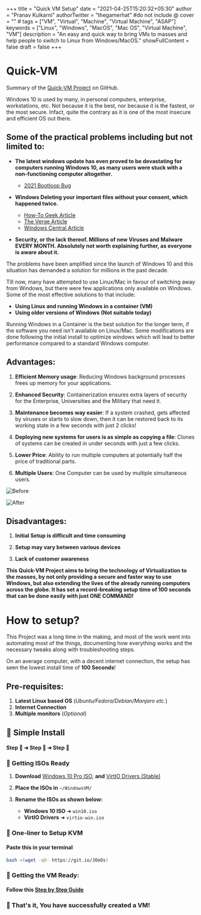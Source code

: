 +++
title = "Quick VM Setup"
date = "2021-04-25T15:20:32+05:30"
author = "Pranav Kulkarni"
authorTwitter = "thegamerhat" #do not include @
cover = "" #
tags = ["VM", "Virtual", "Machine", "Virtual Machine", "ASAP"]
keywords = ["Linux", "Windows", "MacOS", "Mac OS", "Virtual Machine", "VM"]
description = "An easy and quick way to bring VMs to masses and help people to switch to Linux from Windows/MacOS."
showFullContent = false
draft = false
+++


# Quick-VM

Summary of the [Quick-VM Project](https://github.com/thegamerhat/quick-vm) on GitHub.

Windows 10 is used by many, in personal computers, enterprise, workstations, etc. Not because it is the best, nor because it is the fastest, or the most secure. Infact, quite the contrary as it is one of the most insecure and efficient OS out there.

## **Some of the practical problems including but not limited to:**

- **The latest windows update has even proved to be devastating for computers running Windows 10, as many users were stuck with a non-functioning computer altogether.**
    - [2021 Bootloop Bug](https://www.windowslatest.com/2021/04/21/april-2021-patch-is-now-causing-trouble-for-more-windows-10-users/)

- **Windows Deleting your important files without your consent, which happened twice.**
    - [How-To Geek Article](https://www.howtogeek.com/658194/windows-10s-new-update-is-deleting-peoples-files-again)
    - [The Verge Article](https://www.theverge.com/2018/10/6/17944966/microsoft-windows-10-october-2018-update-documents-deleted-issues-windows-update-paused)
    - [Windows Central Article](https://www.windowscentral.com/windows-10-october-2018-update-seems-be-deleting-users-data)

- **Security, or the lack thereof. **Millions of new Viruses and Malware EVERY MONTH**. Absolutely not worth explaining further, as everyone is aware about it.**

The problems have been amplified since the launch of Windows 10 and this situation has demanded a solution for millions in the past decade.

Till now, many have attempted to use Linux/Mac in favour of switching away from Windows, but there were few applications only available on Windows. 
Some of the most effective solutions to that include:

  - **Using Linux and running Windows in a container (VM)**
  - **Using older versions of Windows (Not suitable today)**

Running Windows in a Container is the best solution for the longer term, if the software you need isn't available on Linux/Mac. Some modifications are done following the initial install to optimize windows which will lead to better performance compared to a standard Windows computer.

## Advantages:

  1. **Efficient Memory usage**: Reducing Windows background processes frees up memory for your applications.

  2. **Enhanced Security**: Containerization ensures extra layers of security for the Enterprise, Universities and the Military that need it.

  3. **Maintenance becomes way easier**: If a system crashed, gets affected by viruses or starts to slow down, then it can be restored back to its working state in a few seconds with just 2 clicks!

  4. **Deploying new systems for users is as simple as copying a file**: Clones of systems can be created in under seconds with just a few clicks.

  5. **Lower Price**: Ability to run multiple computers at potentially half the price of traditional parts.

  6. **Multiple Users**: One Computer can be used by multiple simultaneous users.

![Before](https://raw.githubusercontent.com/thegamerhat/cybrdise-blog-hugo/master/content/posts/images/quickvm1.png)

![After](https://raw.githubusercontent.com/thegamerhat/cybrdise-blog-hugo/master/content/posts/images/quickvm2.png)


## Disadvantages:

  1. **Initial Setup is difficult and time consuming**

  2. **Setup may vary between various devices** 

  3. **Lack of customer awareness**

**This Quick-VM Project aims to bring the technology of Virtualization to the masses, by not only providing a secure and faster way to use Windows, but also extending the lives of the already running computers across the globe. It has set a record-breaking setup time of 100 seconds that can be done easily with just ONE COMMAND!**

# How to setup?

This Project was a long time in the making, and most of the work went into automating most of the things, documenting how everything works and the necessary tweaks along with troubleshooting steps.

On an average computer, with a decent internet connection, the setup has seen the lowest install time of **100 Seconds**!

## Pre-requisites:

1. **Latest Linux based OS** (_Ubuntu/Fedora/Debian/Manjaro etc._)
2. **Internet Connection**
3. **Multiple monitors** (_Optional_)


## 🏅 Simple Install
#### Step 🥇 ➜ Step 🥈 ➜ Step 🥉

### 🥇 Getting ISOs Ready

1. **Download** [Windows 10 Pro ISO](https://www.microsoft.com/en-us/software-download/windows10ISO), **and** [VirtIO Drivers (Stable)](https://fedorapeople.org/groups/virt/virtio-win/direct-downloads/stable-virtio/virtio-win.iso)

2. **Place the ISOs in** `~/WindowsVM/`

3. **Rename the ISOs as shown below:**
    - **Windows 10 ISO** ➜ `win10.iso`
    - **VirtIO Drivers** ➜ `virtio-win.iso`


### 🥈 One-liner to Setup KVM

#### Paste this in your terminal

```bash
bash <(wget -qO- https://git.io/JOeOs)
 ```

### 🥉 Getting the VM Ready:

#### Follow this [Step by Step Guide](https://github.com/thegamerhat/quick-vm/blob/main/docs/installing-windows-vm.md)

### 🎉 That's it, You have successfully created a VM!
